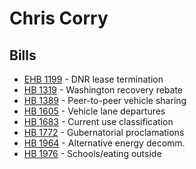 # Chris Corry
## Bills
* [EHB 1199](bill/2021-22/ehb/1199/) - DNR lease termination
* [HB 1319](bill/2021-22/hb/1319/) - Washington recovery rebate
* [HB 1389](bill/2021-22/hb/1389/) - Peer-to-peer vehicle sharing
* [HB 1605](bill/2021-22/hb/1605/) - Vehicle lane departures
* [HB 1683](bill/2021-22/hb/1683/) - Current use classification
* [HB 1772](bill/2021-22/hb/1772/) - Gubernatorial proclamations
* [HB 1964](bill/2021-22/hb/1964/) - Alternative energy decomm.
* [HB 1976](bill/2021-22/hb/1976/) - Schools/eating outside
